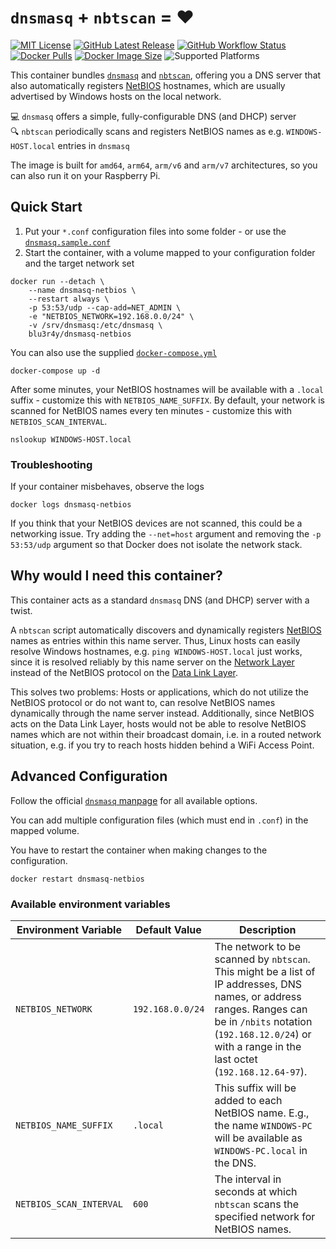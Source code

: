 # `dnsmasq` + `nbtscan` = ❤️

[![MIT License](https://img.shields.io/badge/license-MIT-yellow.svg?style=popout-square)](LICENSE.txt)
[![GitHub Latest Release](https://img.shields.io/github/v/release/blu3r4y/docker-dnsmasq-netbios?style=popout-square)](https://github.com/blu3r4y/docker-dnsmasq-netbios/releases/latest)
[![GitHub Workflow Status](https://img.shields.io/github/workflow/status/blu3r4y/docker-dnsmasq-netbios/build-container-images?style=popout-square)](https://github.com/blu3r4y/docker-dnsmasq-netbios/actions)
[![Docker Pulls](https://img.shields.io/docker/pulls/blu3r4y/dnsmasq-netbios.svg?style=popout-square)](https://hub.docker.com/r/blu3r4y/dnsmasq-netbios)
[![Docker Image Size](https://img.shields.io/docker/image-size/blu3r4y/dnsmasq-netbios?style=popout-square)](https://hub.docker.com/r/blu3r4y/dnsmasq-netbios)
![Supported Platforms](https://img.shields.io/badge/platforms-amd64%20%7C%20arm64%20%7C%20arm%2Fv6%20%7C%20arm%2Fv7-lightgrey?style=popout-square)

This container bundles [`dnsmasq`](http://thekelleys.org.uk/dnsmasq/doc.html) and [`nbtscan`](http://www.unixwiz.net/tools/nbtscan.html), offering you a DNS server that also automatically registers [NetBIOS](https://en.wikipedia.org/wiki/NetBIOS) hostnames, which are usually advertised by Windows hosts on the local network.

💻 `dnsmasq` offers a simple, fully-configurable DNS (and DHCP) server  
🔍 `nbtscan` periodically scans and registers NetBIOS names as e.g. `WINDOWS-HOST.local` entries in `dnsmasq`

The image is built for `amd64`, `arm64`, `arm/v6` and `arm/v7` architectures, so you can also run it on your Raspberry Pi.

## Quick Start

1. Put your `*.conf` configuration files into some folder - or use the [`dnsmasq.sample.conf`](./dnsmasq/dnsmasq.sample.conf)
2. Start the container, with a volume mapped to your configuration folder and the target network set

```shell
docker run --detach \
    --name dnsmasq-netbios \
    --restart always \
    -p 53:53/udp --cap-add=NET_ADMIN \
    -e "NETBIOS_NETWORK=192.168.0.0/24" \
    -v /srv/dnsmasq:/etc/dnsmasq \
    blu3r4y/dnsmasq-netbios
```
        
You can also use the supplied [`docker-compose.yml`](docker-compose.yml)

    docker-compose up -d

After some minutes, your NetBIOS hostnames will be available with a `.local` suffix - customize this with `NETBIOS_NAME_SUFFIX`.
By default, your network is scanned for NetBIOS names every ten minutes - customize this with `NETBIOS_SCAN_INTERVAL`.

    nslookup WINDOWS-HOST.local

### Troubleshooting

If your container misbehaves, observe the logs

    docker logs dnsmasq-netbios

If you think that your NetBIOS devices are not scanned, this could be a networking issue.
Try adding the `--net=host` argument and removing the `-p 53:53/udp` argument so that Docker does not isolate the network stack.

## Why would I need this container?

This container acts as a standard `dnsmasq` DNS (and DHCP) server with a twist.

A `nbtscan` script automatically discovers and dynamically registers [NetBIOS](https://en.wikipedia.org/wiki/NetBIOS) names as entries within this name server.
Thus, Linux hosts can easily resolve Windows hostnames, e.g. `ping WINDOWS-HOST.local` just works, since it is resolved reliably by this name server on the [Network Layer](https://en.wikipedia.org/wiki/Network_layer) instead of the NetBIOS protocol on the [Data Link Layer](https://en.wikipedia.org/wiki/Data_link_layer).

This solves two problems: Hosts or applications, which do not utilize the NetBIOS protocol or do not want to, can resolve NetBIOS names dynamically through the name server instead. Additionally, since NetBIOS acts on the Data Link Layer, hosts would not be able to resolve NetBIOS names which are not within their broadcast domain, i.e. in a routed network situation, e.g. if you try to reach hosts hidden behind a WiFi Access Point.

## Advanced Configuration

Follow the official [`dnsmasq` manpage](http://thekelleys.org.uk/dnsmasq/docs/dnsmasq-man.html) for all available options.

You can add multiple configuration files (which must end in `.conf`) in the mapped volume.

You have to restart the container when making changes to the configuration.

    docker restart dnsmasq-netbios

### Available environment variables

| Environment Variable | Default Value | Description |
|-------------------------|------------------|--------------------------------------------------------------------------------------------------------------------------------------------|
| `NETBIOS_NETWORK` | `192.168.0.0/24` | The network to be scanned by `nbtscan`. This might be a list of IP addresses, DNS names, or address ranges. Ranges can be in `/nbits` notation (`192.168.12.0/24`) or with a range in the last octet (`192.168.12.64-97`). |
| `NETBIOS_NAME_SUFFIX` | `.local` | This suffix will be added to each NetBIOS name. E.g., the name `WINDOWS-PC` will be available as `WINDOWS-PC.local` in the DNS. |
| `NETBIOS_SCAN_INTERVAL` | `600` | The interval in seconds at which `nbtscan` scans the specified network for NetBIOS names. |
